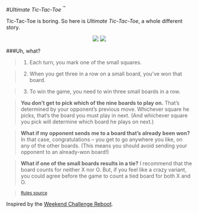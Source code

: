 #*Ultimate Tic-Tac-Toe <sup>™</sup>*

Tic-Tac-Toe is boring. So here is *Ultimate Tic-Tac-Toe*, a whole different story.

<p align="center">
<img src="http://i.stack.imgur.com/4vEjm.jpg"/>

<img src="http://i.stack.imgur.com/GrMSw.jpg"/>
</p>

###Uh, what?

> 1. Each turn, you mark one of the small squares.

> 2. When you get three in a row on a small board, you’ve won that board.

> 3. To win the game, you need to win three small boards in a row.

> **You don’t get to pick which of the nine boards to play on.** That’s determined by your opponent’s previous move. Whichever square he picks, that’s the board you must play in next. (And whichever square you pick will determine which board he plays on next.)

> **What if my opponent sends me to a board that’s already been won?** In that case, congratulations – you get to go anywhere you like, on any of the other boards. (This means you should avoid sending your opponent to an already-won board!)

> **What if one of the small boards results in a tie?** I recommend that the board counts for neither X nor O. But, if you feel like a crazy variant, you could agree before the game to count a tied board for both X and O.

> <sub>[Rules source][1]</sub>

Inspired by the [Weekend Challenge Reboot][2].

  [1]: http://mathwithbaddrawings.com/2013/06/16/ultimate-tic-tac-toe/
  [2]: http://meta.codereview.stackexchange.com/a/1472/23788
